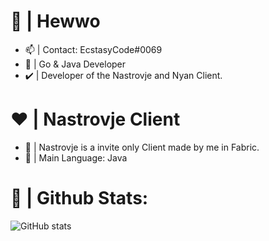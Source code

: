 # 💜 | Hewwo
- 📫 | Contact: EcstasyCode#0069
- 📖 | Go & Java Developer
- ✔️ | Developer of the Nastrovje and Nyan Client.

# ❤️ | Nastrovje Client
- 💉 | Nastrovje is a invite only Client made by me in Fabric.
- 📝 | Main Language: Java


# 🖤 | Github Stats:
![GitHub stats](https://github-readme-stats.vercel.app/api?username=ecstasycode&show_icons=true&layout=compact)
